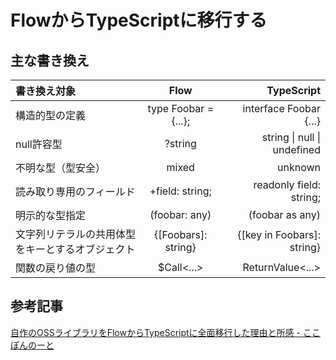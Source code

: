# FlowからTypeScriptに移行する

## 主な書き換え

| 書き換え対象 | Flow | TypeScript |
| :---         |     :---:      |          ---: |
| 構造的型の定義 | type Foobar = {...};  | interface Foobar {...}
| null許容型 | ?string | string \| null \| undefined
| 不明な型（型安全） | mixed | unknown
| 読み取り専用のフィールド | +field: string; | readonly field: string;
| 明示的な型指定 | (foobar: any) | (foobar as any)
| 文字列リテラルの共用体型をキーとするオブジェクト | {[Foobars]: string} | {[key in Foobars]: string}
| 関数の戻り値の型 | $Call<...> | ReturnValue<...>

## 参考記事

[自作のOSSライブラリをFlowからTypeScriptに全面移行した理由と所感 - ここぽんのーと](https://cocopon.me/blog/2019/01/tweakpane-flow2ts/)
